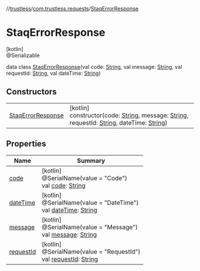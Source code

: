 //[trustless](../../../index.md)/[com.trustless.requests](../index.md)/[StaqErrorResponse](index.md)

# StaqErrorResponse

[kotlin]\
@Serializable

data class [StaqErrorResponse](index.md)(val code: [String](https://kotlinlang.org/api/latest/jvm/stdlib/kotlin/-string/index.html), val message: [String](https://kotlinlang.org/api/latest/jvm/stdlib/kotlin/-string/index.html), val requestId: [String](https://kotlinlang.org/api/latest/jvm/stdlib/kotlin/-string/index.html), val dateTime: [String](https://kotlinlang.org/api/latest/jvm/stdlib/kotlin/-string/index.html))

## Constructors

| | |
|---|---|
| [StaqErrorResponse](-staq-error-response.md) | [kotlin]<br>constructor(code: [String](https://kotlinlang.org/api/latest/jvm/stdlib/kotlin/-string/index.html), message: [String](https://kotlinlang.org/api/latest/jvm/stdlib/kotlin/-string/index.html), requestId: [String](https://kotlinlang.org/api/latest/jvm/stdlib/kotlin/-string/index.html), dateTime: [String](https://kotlinlang.org/api/latest/jvm/stdlib/kotlin/-string/index.html)) |

## Properties

| Name | Summary |
|---|---|
| [code](code.md) | [kotlin]<br>@SerialName(value = &quot;Code&quot;)<br>val [code](code.md): [String](https://kotlinlang.org/api/latest/jvm/stdlib/kotlin/-string/index.html) |
| [dateTime](date-time.md) | [kotlin]<br>@SerialName(value = &quot;DateTime&quot;)<br>val [dateTime](date-time.md): [String](https://kotlinlang.org/api/latest/jvm/stdlib/kotlin/-string/index.html) |
| [message](message.md) | [kotlin]<br>@SerialName(value = &quot;Message&quot;)<br>val [message](message.md): [String](https://kotlinlang.org/api/latest/jvm/stdlib/kotlin/-string/index.html) |
| [requestId](request-id.md) | [kotlin]<br>@SerialName(value = &quot;RequestId&quot;)<br>val [requestId](request-id.md): [String](https://kotlinlang.org/api/latest/jvm/stdlib/kotlin/-string/index.html) |
